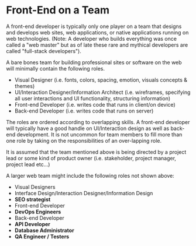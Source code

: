 # Front-End on a Team

A front-end developer is typically only one player on a team that designs and develops web sites, web applications, or native applications running on web technologies. (Note: A developer who builds everything was once called a "web master" but as of late these rare and mythical developers are called "full-stack developers").

A bare bones team for building professional sites or software on the web will minimally contain the following roles.

* Visual Designer (i.e. fonts, colors, spacing, emotion, visuals concepts & themes)
* UI/Interaction Designer/Information Architect (i.e. wireframes, specifying all user interactions and UI functionality, structuring information)
* Front-end Developer (i.e. writes code that runs in client/on device)
* Back-end Developer (i.e. writes code that runs on server)

The roles are ordered according to overlapping skills. A front-end developer will typically have a good handle on UI/Interaction design as well as back-end development. It is not uncommon for team members to fill more than one role by taking on the responsibilities of an over-lapping role.

It is assumed that the team mentioned above is being directed by a project lead or some kind of product owner (i.e. stakeholder, project manager, project lead etc...)

A larger web team might include the following roles not shown above:

* Visual Designers
* Interface Design/Interaction Designer/Information Design
* **SEO strategist**
* Front-end Developer
* **DevOps Engineers**
* Back-end Developer
* **API Developer**
* **Database Administrator**
* **QA Engineer / Testers**







 






